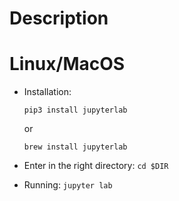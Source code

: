 # Description





# Linux/MacOS

* Installation: 

	` pip3 install jupyterlab ` 

	or

	` brew install jupyterlab `


* Enter in the right directory:  ` cd $DIR `

* Running: ` jupyter lab `



 